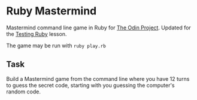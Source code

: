 # Ruby Mastermind

Mastermind command line game in Ruby for [The Odin Project](http://www.theodinproject.com/courses/ruby-programming/lessons/oop). Updated for the [Testing Ruby](https://www.theodinproject.com/courses/ruby-programming/lessons/testing-ruby) lesson.

The game may be run with `ruby play.rb`

## Task

Build a Mastermind game from the command line where you have 12 turns to guess the secret code, starting with you guessing the computer's random code.
